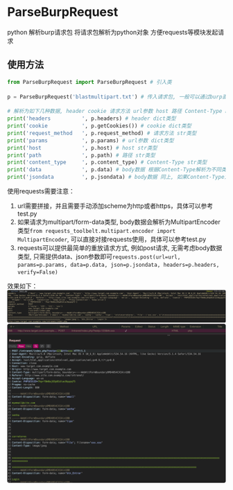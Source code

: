 # ParseBurpRequest
python 解析burp请求包 将请求包解析为python对象 方便requests等模块发起请求

## 使用方法

```python
from ParseBurpRequest import ParseBurpRequest # 引入类

p = ParseBurpRequest('blastmultipart.txt') # 传入请求包, 一般可以通过burp直接复制保存, 类似sqlmap -r

# 解析为如下几种数据, header cookie 请求方法 url参数 host 路径 Content-Type body数据
print('headers          ', p.headers) # header dict类型
print('cookie           ', p.getCookies()) # cookie dict类型
print('request_method   ', p.request_method) # 请求方法 str类型
print('params           ', p.params) # url参数 dict类型 
print('host             ', p.host) # host str类型
print('path             ', p.path) # 路径 str类型
print('content_type     ', p.content_type) # Content-Type str类型
print('data             ', p.data) # body数据 根据Content-Type解析为不同类型, html、xml、text等为str类型, www-form为dict类型, multipart为MultipartEncoder类型
print('jsondata         ', p.jsondata) # body数据 同上, 如果Content-Type为json格式, 那么数据会解析到jsondata 而不是data, 此举是为了方便requests
```

使用requests需要注意：
1. url需要拼接，并且需要手动添加scheme为http或者https，具体可以参考test.py
2. 如果请求为multipart/form-data类型, body数据会解析为MultipartEncoder类型`from requests_toolbelt.multipart.encoder import MultipartEncoder`, 可以直接对接requests使用，具体可以参考test.py
3. requests可以提供最简单的重放请求方式, 例如post请求, 无需考虑body数据类型, 只需提供data、json参数即可`requests.post(url=url, params=p.params, data=p.data, json=p.jsondata, headers=p.headers, verify=False)`

效果如下：
![1.png](1.png)
![2.png](2.png)
